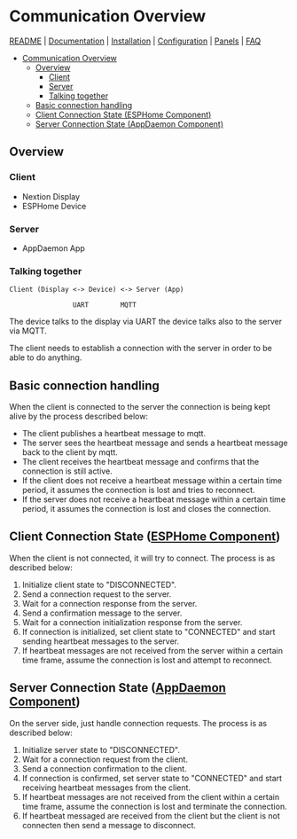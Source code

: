 # Communication Overview

[README](../README.md) | [Documentation](README.md) | [Installation](Install.md) | [Configuration](Config.md) | [Panels](panels/README.md) | [FAQ](FAQ.md)

- [Communication Overview](#communication-overview)
  - [Overview](#overview)
    - [Client](#client)
    - [Server](#server)
    - [Talking together](#talking-together)
  - [Basic connection handling](#basic-connection-handling)
  - [Client Connection State (ESPHome Component)](#client-connection-state-esphome-component)
  - [Server Connection State (AppDaemon Component)](#server-connection-state-appdaemon-component)

## Overview

### Client

- Nextion Display
- ESPHome Device

### Server

- AppDaemon App

### Talking together

```text
Client (Display <-> Device) <-> Server (App)

                UART        MQTT
```

The device talks to the display via UART the device talks also to the server via MQTT.

The client needs to establish a connection with the server in order to be able to do anything.

## Basic connection handling

When the client is connected to the server the connection is being kept alive by the process described below:

- The client publishes a heartbeat message to mqtt.
- The server sees the heartbeat message and sends a heartbeat message back to the client by mqtt.
- The client receives the heartbeat message and confirms that the connection is still active.
- If the client does not receive a heartbeat message within a certain time period, it assumes the connection is lost and tries to reconnect.
- If the server does not receive a heartbeat message within a certain time period, it assumes the connection is lost and closes the connection.

## Client Connection State ([ESPHome Component](ESPHome.md))

When the client is not connected, it will try to connect.
The process is as described below:

1. Initialize client state to "DISCONNECTED".
2. Send a connection request to the server.
3. Wait for a connection response from the server.
4. Send a confirmation message to the server.
5. Wait for a connection initialization response from the server.
6. If connection is initialized, set client state to "CONNECTED" and start sending heartbeat messages to the server.
7. If heartbeat messages are not received from the server within a certain time frame, assume the connection is lost and attempt to reconnect.

## Server Connection State ([AppDaemon Component](AppDaemon.md))

On the server side, just handle connection requests.
The process is as described below:

1. Initialize server state to "DISCONNECTED".
2. Wait for a connection request from the client.
3. Send a connection confirmation to the client.
4. If connection is confirmed, set server state to "CONNECTED" and start receiving heartbeat messages from the client.
5. If heartbeat messages are not received from the client within a certain time frame, assume the connection is lost and terminate the connection.
6. If heartbeat messaged are received from the client but the client is not connecten then send a message to disconnect.
